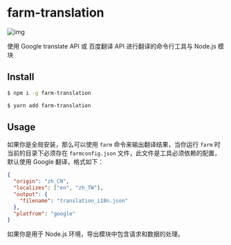 # farm-translation

![img](https://img.shields.io/github/license/icepy/farm-platfrom.svg)

使用 Google translate API 或 百度翻译 API 进行翻译的命令行工具与 Node.js 模块

## Install

```bash
$ npm i -g farm-translation
```

```bash
$ yarn add farm-translation
```

## Usage

如果你是全局安装，那么可以使用 `farm` 命令来输出翻译结果，当你运行 `farm` 时当前的目录下必须存在 `farmconfig.json` 文件，此文件是工具必须依赖的配置，默认使用 Google 翻译，格式如下：

```json
{
  "origin": "zh_CN",
  "localizes": ["en", "zh_TW"],
  "output": {
    "filename": "translation_i18n.json"
  },
  "platfrom": "google"
}
```

如果你是用于 Node.js 环境，导出模块中包含请求和数据的处理。
